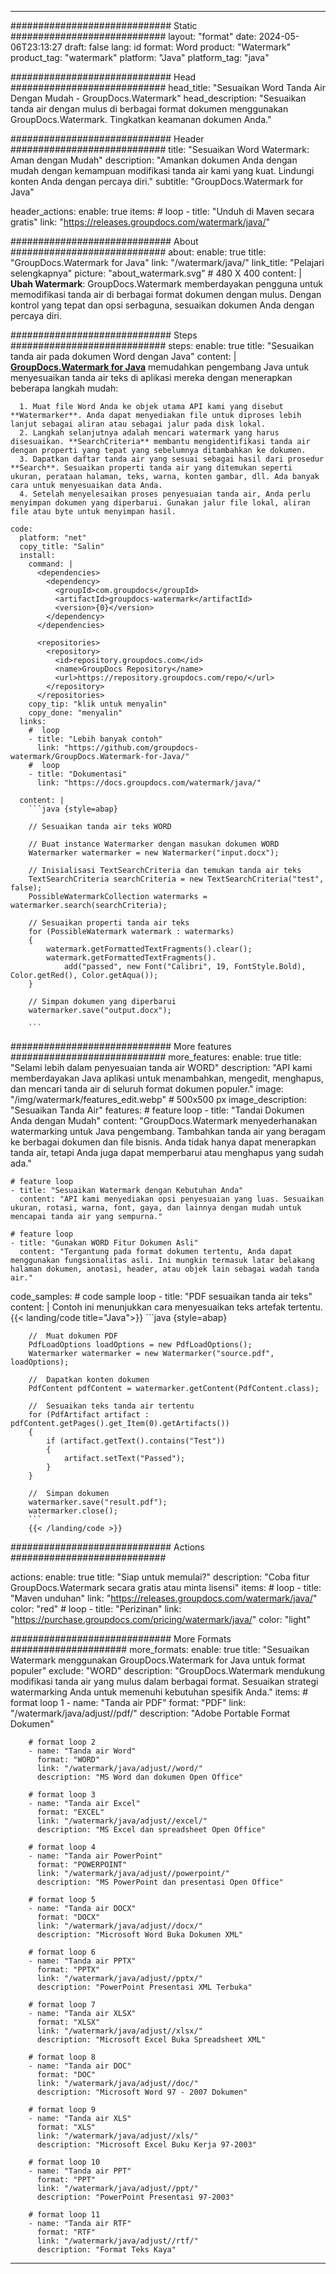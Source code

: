 
---
############################# Static ############################
layout: "format"
date:  2024-05-06T23:13:27
draft: false
lang: id
format: Word
product: "Watermark"
product_tag: "watermark"
platform: "Java"
platform_tag: "java"

############################# Head ############################
head_title: "Sesuaikan Word Tanda Air Dengan Mudah - GroupDocs.Watermark"
head_description: "Sesuaikan tanda air dengan mulus di berbagai format dokumen menggunakan GroupDocs.Watermark. Tingkatkan keamanan dokumen Anda."

############################# Header ############################
title: "Sesuaikan Word Watermark: Aman dengan Mudah" 
description: "Amankan dokumen Anda dengan mudah dengan kemampuan modifikasi tanda air kami yang kuat. Lindungi konten Anda dengan percaya diri."
subtitle: "GroupDocs.Watermark for Java" 

header_actions:
  enable: true
  items:
    #  loop
    - title: "Unduh di Maven secara gratis"
      link: "https://releases.groupdocs.com/watermark/java/"
      
############################# About ############################
about:
    enable: true
    title: "GroupDocs.Watermark for Java"
    link: "/watermark/java/"
    link_title: "Pelajari selengkapnya"
    picture: "about_watermark.svg" # 480 X 400
    content: |
       **Ubah Watermark**: GroupDocs.Watermark memberdayakan pengguna untuk memodifikasi tanda air di berbagai format dokumen dengan mulus. Dengan kontrol yang tepat dan opsi serbaguna, sesuaikan dokumen Anda dengan percaya diri.

############################# Steps ############################
steps:
    enable: true
    title: "Sesuaikan tanda air pada dokumen Word dengan Java"
    content: |
      **[GroupDocs.Watermark for Java](https://products.groupdocs.com/watermark/java/)** memudahkan pengembang Java untuk menyesuaikan tanda air teks di aplikasi mereka dengan menerapkan beberapa langkah mudah:
      
      1. Muat file Word Anda ke objek utama API kami yang disebut **Watermarker**. Anda dapat menyediakan file untuk diproses lebih lanjut sebagai aliran atau sebagai jalur pada disk lokal.
      2. Langkah selanjutnya adalah mencari watermark yang harus disesuaikan. **SearchCriteria** membantu mengidentifikasi tanda air dengan properti yang tepat yang sebelumnya ditambahkan ke dokumen.
      3. Dapatkan daftar tanda air yang sesuai sebagai hasil dari prosedur **Search**. Sesuaikan properti tanda air yang ditemukan seperti ukuran, perataan halaman, teks, warna, konten gambar, dll. Ada banyak cara untuk menyesuaikan data Anda.
      4. Setelah menyelesaikan proses penyesuaian tanda air, Anda perlu menyimpan dokumen yang diperbarui. Gunakan jalur file lokal, aliran file atau byte untuk menyimpan hasil.
   
    code:
      platform: "net"
      copy_title: "Salin"
      install:
        command: |
          <dependencies>
            <dependency>
              <groupId>com.groupdocs</groupId>
              <artifactId>groupdocs-watermark</artifactId>
              <version>{0}</version>
            </dependency>
          </dependencies>

          <repositories>
            <repository>
              <id>repository.groupdocs.com</id>
              <name>GroupDocs Repository</name>
              <url>https://repository.groupdocs.com/repo/</url>
            </repository>
          </repositories>
        copy_tip: "klik untuk menyalin"
        copy_done: "menyalin"
      links:
        #  loop
        - title: "Lebih banyak contoh"
          link: "https://github.com/groupdocs-watermark/GroupDocs.Watermark-for-Java/"
        #  loop
        - title: "Dokumentasi"
          link: "https://docs.groupdocs.com/watermark/java/"
          
      content: |
        ```java {style=abap}

        // Sesuaikan tanda air teks WORD

        // Buat instance Watermarker dengan masukan dokumen WORD
        Watermarker watermarker = new Watermarker("input.docx");

        // Inisialisasi TextSearchCriteria dan temukan tanda air teks
        TextSearchCriteria searchCriteria = new TextSearchCriteria("test", false);
        PossibleWatermarkCollection watermarks = watermarker.search(searchCriteria);
        
        // Sesuaikan properti tanda air teks
        for (PossibleWatermark watermark : watermarks)
        {
            watermark.getFormattedTextFragments().clear();
            watermark.getFormattedTextFragments().
                add("passed", new Font("Calibri", 19, FontStyle.Bold), Color.getRed(), Color.getAqua());
        }

        // Simpan dokumen yang diperbarui
        watermarker.save("output.docx");
        
        ```            
        
############################# More features ############################
more_features:
  enable: true
  title: "Selami lebih dalam penyesuaian tanda air WORD"
  description: "API kami memberdayakan Java aplikasi untuk menambahkan, mengedit, menghapus, dan mencari tanda air di seluruh format dokumen populer."
  image: "/img/watermark/features_edit.webp" # 500x500 px
  image_description: "Sesuaikan Tanda Air"
  features:
    # feature loop
    - title: "Tandai Dokumen Anda dengan Mudah"
      content: "GroupDocs.Watermark menyederhanakan watermarking untuk Java pengembang. Tambahkan tanda air yang beragam ke berbagai dokumen dan file bisnis. Anda tidak hanya dapat menerapkan tanda air, tetapi Anda juga dapat memperbarui atau menghapus yang sudah ada."

    # feature loop
    - title: "Sesuaikan Watermark dengan Kebutuhan Anda"
      content: "API kami menyediakan opsi penyesuaian yang luas. Sesuaikan ukuran, rotasi, warna, font, gaya, dan lainnya dengan mudah untuk mencapai tanda air yang sempurna."

    # feature loop
    - title: "Gunakan WORD Fitur Dokumen Asli"
      content: "Tergantung pada format dokumen tertentu, Anda dapat menggunakan fungsionalitas asli. Ini mungkin termasuk latar belakang halaman dokumen, anotasi, header, atau objek lain sebagai wadah tanda air."
      
  code_samples:
    # code sample loop
    - title: "PDF sesuaikan tanda air teks"
      content: |
        Contoh ini menunjukkan cara menyesuaikan teks artefak tertentu.
        {{< landing/code title="Java">}}
        ```java {style=abap}
        
        //  Muat dokumen PDF
        PdfLoadOptions loadOptions = new PdfLoadOptions();
        Watermarker watermarker = new Watermarker("source.pdf", loadOptions);

        //  Dapatkan konten dokumen
        PdfContent pdfContent = watermarker.getContent(PdfContent.class);

        //  Sesuaikan teks tanda air tertentu
        for (PdfArtifact artifact : pdfContent.getPages().get_Item(0).getArtifacts())
        {
            if (artifact.getText().contains("Test"))
            {
                artifact.setText("Passed");
            }
        }

        //  Simpan dokumen
        watermarker.save("result.pdf");
        watermarker.close();
        ```
        {{< /landing/code >}}


############################# Actions ############################

actions:
  enable: true
  title: "Siap untuk memulai?"
  description: "Coba fitur GroupDocs.Watermark secara gratis atau minta lisensi"
  items:
    #  loop
    - title: "Maven unduhan"
      link: "https://releases.groupdocs.com/watermark/java/"
      color: "red"
        #  loop
    - title: "Perizinan"
      link: "https://purchase.groupdocs.com/pricing/watermark/java/"
      color: "light"


############################# More Formats #####################
more_formats:
    enable: true
    title: "Sesuaikan Watermark menggunakan GroupDocs.Watermark for Java untuk format populer"
    exclude: "WORD"
    description: "GroupDocs.Watermark mendukung modifikasi tanda air yang mulus dalam berbagai format. Sesuaikan strategi watermarking Anda untuk memenuhi kebutuhan spesifik Anda."
    items: 
        # format loop 1
        - name: "Tanda air PDF"
          format: "PDF"
          link: "/watermark/java/adjust//pdf/"
          description: "Adobe Portable Format Dokumen"

        # format loop 2
        - name: "Tanda air Word"
          format: "WORD"
          link: "/watermark/java/adjust//word/"
          description: "MS Word dan dokumen Open Office"
          
        # format loop 3
        - name: "Tanda air Excel"
          format: "EXCEL"
          link: "/watermark/java/adjust//excel/"
          description: "MS Excel dan spreadsheet Open Office"

        # format loop 4
        - name: "Tanda air PowerPoint"
          format: "POWERPOINT"
          link: "/watermark/java/adjust//powerpoint/"
          description: "MS PowerPoint dan presentasi Open Office"

        # format loop 5
        - name: "Tanda air DOCX"
          format: "DOCX"
          link: "/watermark/java/adjust//docx/"
          description: "Microsoft Word Buka Dokumen XML"
          
        # format loop 6
        - name: "Tanda air PPTX"
          format: "PPTX"
          link: "/watermark/java/adjust//pptx/"
          description: "PowerPoint Presentasi XML Terbuka"
          
        # format loop 7
        - name: "Tanda air XLSX"
          format: "XLSX"
          link: "/watermark/java/adjust//xlsx/"
          description: "Microsoft Excel Buka Spreadsheet XML"

        # format loop 8
        - name: "Tanda air DOC"
          format: "DOC"
          link: "/watermark/java/adjust//doc/"
          description: "Microsoft Word 97 - 2007 Dokumen"

        # format loop 9
        - name: "Tanda air XLS"
          format: "XLS"
          link: "/watermark/java/adjust//xls/"
          description: "Microsoft Excel Buku Kerja 97-2003"

        # format loop 10
        - name: "Tanda air PPT"
          format: "PPT"
          link: "/watermark/java/adjust//ppt/"
          description: "PowerPoint Presentasi 97-2003"

        # format loop 11
        - name: "Tanda air RTF"
          format: "RTF"
          link: "/watermark/java/adjust//rtf/"
          description: "Format Teks Kaya"

---